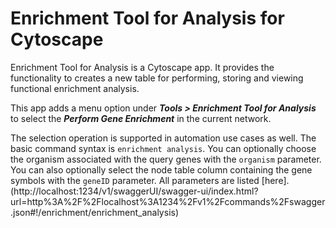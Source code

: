 # Enrichment Tool for Analysis for Cytoscape
Enrichment Tool for Analysis is a Cytoscape app. It provides the functionality to creates a new table for performing, storing and viewing functional enrichment analysis.

This app adds a menu option under ***Tools > Enrichment Tool for Analysis*** to select the ***Perform Gene Enrichment*** in the current network. 

The selection operation is supported in automation use cases as well. The basic command syntax is `enrichment analysis`.  You can optionally choose the organism associated with the query genes with the `organism` parameter. You can also optionally select the node table column containing the gene symbols with the `geneID` parameter. All parameters are listed
[here].(http://localhost:1234/v1/swaggerUI/swagger-ui/index.html?url=http%3A%2F%2Flocalhost%3A1234%2Fv1%2Fcommands%2Fswagger.json#!/enrichment/enrichment_analysis)
